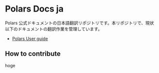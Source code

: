# Polars Docs ja
Polars 公式ドキュメントの日本語翻訳リポジトリです。本リポジトリで、現状以下のドキュメントの翻訳作業を管理しています。
- [Polars User guide](https://docs.pola.rs/)

## How to contribute
hoge
